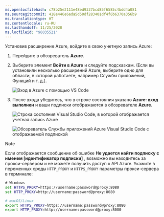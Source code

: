 ```yaml
---
ms.openlocfilehash: c78b25e2111e48ed9337bcd85f6585c4bdd4a081
ms.sourcegitcommit: 418e446e6ada5d50df283401df4f6b6370a356b9
ms.translationtype: HT
ms.contentlocale: ru-RU
ms.lasthandoff: 11/25/2020
ms.locfileid: "96035521"
---
```

Установив расширение Azure, войдите в свою учетную запись Azure:

1. Перейдите в обозреватель **Azure**.
1. Выберите элемент **Войти в Azure** и следуйте подсказкам. (Если вы установили несколько расширений Azure, выберите одно для области, в которой работаете, например Службы приложений, Функций и т. д.).

    ![Вход в Azure с помощью VS Code](../media/deploy-azure/sign-in-to-azure-through-visual-studio-code.png)

1. После входа убедитесь, что в строке состояния указано **Azure: вход выполнен** и ваши подписки отображаются в обозревателе **Azure**.

    ![Строка состояния Visual Studio Code, в которой отображается учетная запись Azure](../media/deploy-azure/azure-account-status-bar-in-visual-studio-code.png)

    ![Обозреватель Службы приложений Azure Visual Studio Code с отображаемой подпиской](../media/deploy-azure/view-azure-subscription-in-visual-studio-code-app-service-explorer.png)

> [!NOTE]
> Если отображается сообщение об ошибке **Не удается найти подписку с именем [идентификатор подписки]** , возможно вы находитесь за прокси-сервером и не можете получить доступ к API Azure. Укажите в переменных среды `HTTP_PROXY` и `HTTPS_PROXY` параметры прокси-сервера в терминале:
>
> ```cmd
> # Windows
> set HTTPS_PROXY=https://username:password@proxy:8080
> set HTTP_PROXY=http://username:password@proxy:8080
> ```
>
> ```bash
> # macOS/Linux
> export HTTPS_PROXY=https://username:password@proxy:8080
> export HTTP_PROXY=http://username:password@proxy:8080
> ```

